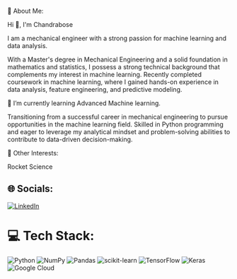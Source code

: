 💫 About Me:

Hi 👋, I'm Chandrabose

I am a mechanical engineer with a strong passion for machine learning and data analysis.

With a Master's degree in Mechanical Engineering and a solid foundation in mathematics and statistics, I possess a strong technical background that complements my interest in machine learning. Recently completed coursework in machine learning, where I gained hands-on experience in data analysis, feature engineering, and predictive modeling.

🌱 I’m currently learning Advanced Machine learning.

Transitioning from a successful career in mechanical engineering to pursue opportunities in the machine learning field. Skilled in Python programming and eager to leverage my analytical mindset and problem-solving abilities to contribute to data-driven decision-making.

💫 Other Interests:

Rocket Science


## 🌐 Socials:
[![LinkedIn](https://img.shields.io/badge/LinkedIn-%230077B5.svg?logo=linkedin&logoColor=white)](https://www.linkedin.com/in/chandrabose-sivanesan) 

# 💻 Tech Stack:
![Python](https://img.shields.io/badge/python-3670A0?style=for-the-badge&logo=python&logoColor=ffdd54) ![NumPy](https://img.shields.io/badge/numpy-%23013243.svg?style=for-the-badge&logo=numpy&logoColor=white) ![Pandas](https://img.shields.io/badge/pandas-%23150458.svg?style=for-the-badge&logo=pandas&logoColor=white) ![scikit-learn](https://img.shields.io/badge/scikit--learn-%23F7931E.svg?style=for-the-badge&logo=scikit-learn&logoColor=white) ![TensorFlow](https://img.shields.io/badge/TensorFlow-%23FF6F00.svg?style=for-the-badge&logo=TensorFlow&logoColor=white)  ![Keras](https://img.shields.io/badge/Keras-%23D00000.svg?style=for-the-badge&logo=Keras&logoColor=white) ![Google Cloud](https://img.shields.io/badge/Google%20Cloud-%234285F4.svg?style=for-the-badge&logo=google-cloud&logoColor=white)
